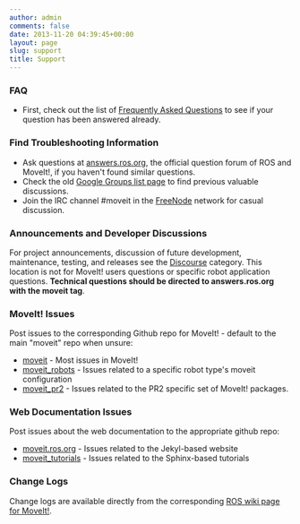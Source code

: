 ```yaml
---
author: admin
comments: false
date: 2013-11-20 04:39:45+00:00
layout: page
slug: support
title: Support
---
```



### FAQ

  * First, check out the list of [Frequently Asked Questions](/documentation/faqs) to see if your question has been answered already.

### Find Troubleshooting Information

  * Ask questions at [answers.ros.org](http://answers.ros.org/), the official question forum of ROS and MoveIt!, if you haven't found similar questions.
  * Check the old [Google Groups list page](https://groups.google.com/forum/#!forum/moveit-users) to find previous valuable discussions.
  * Join the IRC channel #moveit in the [FreeNode](http://freenode.net) network for casual discussion.

### Announcements and Developer Discussions

For project announcements, discussion of future development, maintenance, testing, and releases see the [Discourse](http://discourse.ros.org/c/moveit) category. This location is not for MoveIt! users questions or specific robot application questions. **Technical questions should be directed to answers.ros.org with the moveit tag**.

### MoveIt! Issues

Post issues to the corresponding Github repo for MoveIt! - default to the main "moveit" repo when unsure:

  * [moveit](https://github.com/ros-planning/moveit/issues) - Most issues in MoveIt!
  * [moveit_robots](https://github.com/ros-planning/moveit_robots/issues) - Issues related to a specific robot type's moveit configuration
  * [moveit_pr2](https://github.com/ros-planning/moveit_pr2/issues) - Issues related to the PR2 specific set of MoveIt! packages.

### Web Documentation Issues

Post issues about the web documentation to the appropriate github repo:

  * [moveit.ros.org](https://github.com/ros-planning/moveit.ros.org/issues) - Issues related to the Jekyl-based website
  * [moveit_tutorials](https://github.com/ros-planning/moveit_tutorials) - Issues related to the Sphinx-based tutorials

### Change Logs

Change logs are available directly from the corresponding [ROS wiki page for MoveIt!](http://wiki.ros.org/moveit).
